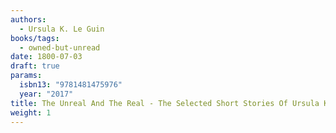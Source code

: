 ```yaml
---
authors:
  - Ursula K. Le Guin
books/tags:
  - owned-but-unread
date: 1800-07-03
draft: true
params:
  isbn13: "9781481475976"
  year: "2017"
title: The Unreal And The Real - The Selected Short Stories Of Ursula K. Le Guin
weight: 1
---
```


<!--more-->
